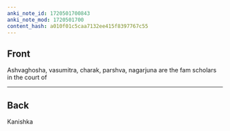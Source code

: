 ```yaml
---
anki_note_id: 1720501700843
anki_note_mod: 1720501700
content_hash: a010f01c5caa7132ee415f8397767c55
---
```


## Front

Ashvaghosha, vasumitra, charak, parshva, nagarjuna are the fam scholars in the court of

<hr/>

## Back

Kanishka